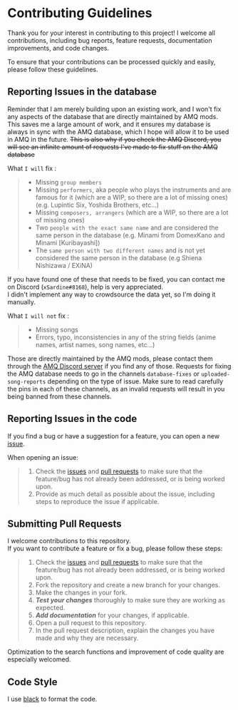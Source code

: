 # Contributing Guidelines

Thank you for your interest in contributing to this project! I welcome all contributions, including bug reports, feature requests, documentation improvements, and code changes.

To ensure that your contributions can be processed quickly and easily, please follow these guidelines.

## Reporting Issues in the database

Reminder that I am merely building upon an existing work, and I won't fix any aspects of the database that are directly maintained by AMQ mods. This saves me a large amount of work, and it ensures my database is always in sync with the AMQ database, which I hope will allow it to be used in AMQ in the future.
~~This is also why if you check the AMQ Discord, you will see an infinite amount of requests I've made to fix stuff on the AMQ database~~

What `I will` fix :

> - Missing `group members`
> - Missing `performers`, aka people who plays the instruments and are famous for it (which are a WIP, so there are a lot of missing ones) (e.g. Lupintic Six, Yoshida Brothers, etc...)
> - Missing `composers, arrangers` (which are a WIP, so there are a lot of missing ones)
> - Two `people with the exact same name` and are considered the same person in the database (e.g. Minami from DomexKano and Minami [Kuribayashi])
> - The `same person with two different names` and is not yet considered the same person in the database (e.g Shiena Nishizawa / EXiNA)

If you have found one of these that needs to be fixed, you can contact me on Discord (`xSardine#8168`), help is very appreciated.  
I didn't implement any way to crowdsource the data yet, so I'm doing it manually.  

What `I will not` fix :

> - Missing songs
> - Errors, typo, inconsistencies in any of the string fields (anime names, artist names, song names, etc...)

Those are directly maintained by the AMQ mods, please contact them through the [AMQ Discord server](https://discord.gg/w4a3sbP) if you find any of those.
Requests for fixing the AMQ database needs to go in the channels `database-fixes` or `uploaded-song-reports` depending on the type of issue. Make sure to read carefully the pins in each of these channels, as an invalid requests will result in you being banned from these channels.

## Reporting Issues in the code

If you find a bug or have a suggestion for a feature, you can open a new [issue](https://github.com/xSardine/anisongDB-backend/issues/new).

When opening an issue:

> 1. Check the [issues](https://github.com/xSardine/anisongDB-backend/issues) and [pull requests](https://github.com/xSardine/anisongDB-backend/pulls) to make sure that the feature/bug has not already been addressed, or is being worked upon.
> 2. Provide as much detail as possible about the issue, including steps to reproduce the issue if applicable.

## Submitting Pull Requests

I welcome contributions to this repository.  
If you want to contribute a feature or fix a bug, please follow these steps:

> 1. Check the [issues](https://github.com/xSardine/anisongDB-backend/issues) and [pull requests](https://github.com/xSardine/anisongDB-backend/pulls) to make sure that the feature/bug has not already been addressed, or is being worked upon.
> 2. Fork the repository and create a new branch for your changes.
> 3. Make the changes in your fork.
> 4. ***Test your changes*** thoroughly to make sure they are working as expected.
> 5. ***Add documentation*** for your changes, if applicable.
> 6. Open a pull request to this repository.
> 7. In the pull request description, explain the changes you have made and why they are necessary.

Optimization to the search functions and improvement of code quality are especially welcomed.

## Code Style

I use [black](https://pypi.org/project/black/) to format the code.
